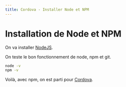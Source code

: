 ```yaml
---
title: Cordova - Installer Node et NPM
---
```


# Installation de Node et NPM

On va installer <a href="https://nodejs.org/en/" target="_blank">NodeJS</a>.

On teste le bon fonctionnement de node, npm et git.

```bash
node -v
npm -v
```

Voilà, avec npm, on est parti pour <a href="../cordova">Cordova</a>.
